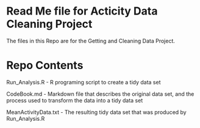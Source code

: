 Read Me file for Acticity Data Cleaning Project
===================

The files in this Repo are for the Getting and Cleaning Data Project.

Repo Contents
=============
Run_Analysis.R - R programing script to create a tidy data set

CodeBook.md - Markdown file that describes the original data set, and the process used to transform the data into a tidy data set

MeanActivityData.txt - The resulting tidy data set that was produced by Run_Analysis.R

